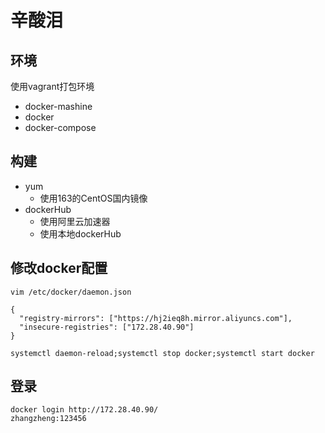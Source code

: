 # 辛酸泪

## 环境
使用vagrant打包环境

* docker-mashine
* docker
* docker-compose

## 构建

* yum
  * 使用163的CentOS国内镜像
* dockerHub
  * 使用阿里云加速器
  * 使用本地dockerHub

## 修改docker配置
```
vim /etc/docker/daemon.json

{
  "registry-mirrors": ["https://hj2ieq8h.mirror.aliyuncs.com"],
  "insecure-registries": ["172.28.40.90"]
}

systemctl daemon-reload;systemctl stop docker;systemctl start docker

```
## 登录

```
docker login http://172.28.40.90/
zhangzheng:123456
```

